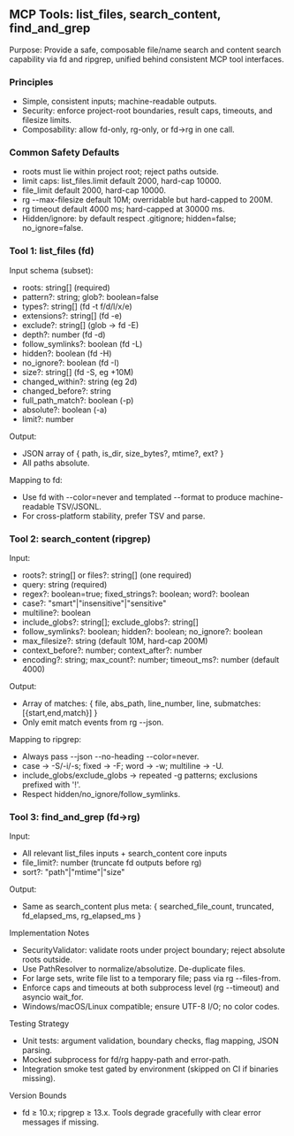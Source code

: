 ## MCP Tools: list_files, search_content, find_and_grep

Purpose: Provide a safe, composable file/name search and content search capability via fd and ripgrep, unified behind consistent MCP tool interfaces.

### Principles
- Simple, consistent inputs; machine-readable outputs.
- Security: enforce project-root boundaries, result caps, timeouts, and filesize limits.
- Composability: allow fd-only, rg-only, or fd→rg in one call.

### Common Safety Defaults
- roots must lie within project root; reject paths outside.
- limit caps: list_files.limit default 2000, hard-cap 10000.
- file_limit default 2000, hard-cap 10000.
- rg --max-filesize default 10M; overridable but hard-capped to 200M.
- rg timeout default 4000 ms; hard-capped at 30000 ms.
- Hidden/ignore: by default respect .gitignore; hidden=false; no_ignore=false.

### Tool 1: list_files (fd)
Input schema (subset):
- roots: string[] (required)
- pattern?: string; glob?: boolean=false
- types?: string[] (fd -t f/d/l/x/e)
- extensions?: string[] (fd -e)
- exclude?: string[] (glob -> fd -E)
- depth?: number (fd -d)
- follow_symlinks?: boolean (fd -L)
- hidden?: boolean (fd -H)
- no_ignore?: boolean (fd -I)
- size?: string[] (fd -S, eg +10M)
- changed_within?: string (eg 2d)
- changed_before?: string
- full_path_match?: boolean (-p)
- absolute?: boolean (-a)
- limit?: number

Output:
- JSON array of { path, is_dir, size_bytes?, mtime?, ext? }
- All paths absolute.

Mapping to fd:
- Use fd with --color=never and templated --format to produce machine-readable TSV/JSONL.
- For cross-platform stability, prefer TSV and parse.

### Tool 2: search_content (ripgrep)
Input:
- roots?: string[] or files?: string[] (one required)
- query: string (required)
- regex?: boolean=true; fixed_strings?: boolean; word?: boolean
- case?: "smart"|"insensitive"|"sensitive"
- multiline?: boolean
- include_globs?: string[]; exclude_globs?: string[]
- follow_symlinks?: boolean; hidden?: boolean; no_ignore?: boolean
- max_filesize?: string (default 10M, hard-cap 200M)
- context_before?: number; context_after?: number
- encoding?: string; max_count?: number; timeout_ms?: number (default 4000)

Output:
- Array of matches: { file, abs_path, line_number, line, submatches:[{start,end,match}] }
- Only emit match events from rg --json.

Mapping to ripgrep:
- Always pass --json --no-heading --color=never.
- case -> -S/-i/-s; fixed -> -F; word -> -w; multiline -> -U.
- include_globs/exclude_globs -> repeated -g patterns; exclusions prefixed with '!'.
- Respect hidden/no_ignore/follow_symlinks.

### Tool 3: find_and_grep (fd→rg)
Input:
- All relevant list_files inputs + search_content core inputs
- file_limit?: number (truncate fd outputs before rg)
- sort?: "path"|"mtime"|"size"

Output:
- Same as search_content plus meta: { searched_file_count, truncated, fd_elapsed_ms, rg_elapsed_ms }

Implementation Notes
- SecurityValidator: validate roots under project boundary; reject absolute roots outside.
- Use PathResolver to normalize/absolutize. De-duplicate files.
- For large sets, write file list to a temporary file; pass via rg --files-from.
- Enforce caps and timeouts at both subprocess level (rg --timeout) and asyncio wait_for.
- Windows/macOS/Linux compatible; ensure UTF-8 I/O; no color codes.

Testing Strategy
- Unit tests: argument validation, boundary checks, flag mapping, JSON parsing.
- Mocked subprocess for fd/rg happy-path and error-path.
- Integration smoke test gated by environment (skipped on CI if binaries missing).

Version Bounds
- fd ≥ 10.x; ripgrep ≥ 13.x. Tools degrade gracefully with clear error messages if missing.
